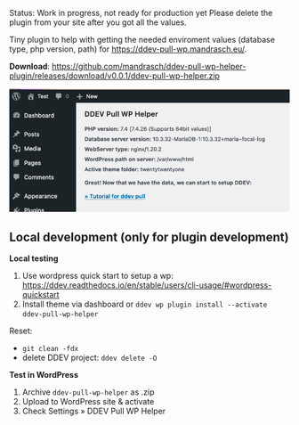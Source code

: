 Status: Work in progress, not ready for production yet Please delete the plugin from your site after you got all the values.


Tiny plugin to help with getting the needed enviroment values (database type, php version, path) for https://ddev-pull-wp.mandrasch.eu/.

**Download**: https://github.com/mandrasch/ddev-pull-wp-helper-plugin/releases/download/v0.0.1/ddev-pull-wp-helper.zip

![Screenshot](screenshot.png)


## Local development (only for plugin development)

**Local testing**

1. Use wordpress quick start to setup a wp:
https://ddev.readthedocs.io/en/stable/users/cli-usage/#wordpress-quickstart
1. Install theme via dashboard or
`ddev wp plugin install --activate ddev-pull-wp-helper`

Reset:

- `git clean -fdx`
- delete DDEV project: `ddev delete -O`

**Test in WordPress**

1. Archive `ddev-pull-wp-helper` as .zip
1. Upload to WordPress site & activate
1. Check Settings &raquo; DDEV Pull WP Helper

